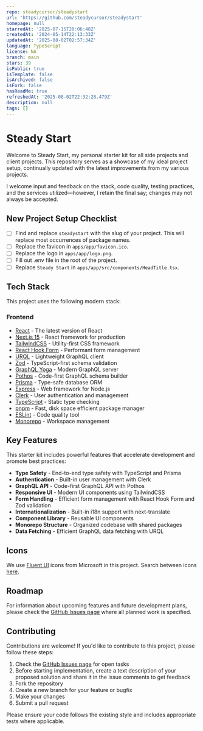 ```yaml
---
repo: steadycursor/steadystart
url: 'https://github.com/steadycursor/steadystart'
homepage: null
starredAt: '2025-07-15T20:06:48Z'
createdAt: '2024-05-14T22:13:33Z'
updatedAt: '2025-08-02T02:57:34Z'
language: TypeScript
license: NA
branch: main
stars: 39
isPublic: true
isTemplate: false
isArchived: false
isFork: false
hasReadMe: true
refreshedAt: '2025-08-02T22:32:28.479Z'
description: null
tags: []
---
```


# Steady Start

Welcome to Steady Start, my personal starter kit for all side projects and client projects. This repository serves as a showcase of my ideal project setup, continually updated with the latest improvements from my various projects.

I welcome input and feedback on the stack, code quality, testing practices, and the services utilized—however, I retain the final say; changes may not always be accepted.

## New Project Setup Checklist

- [ ] Find and replace `steadystart` with the slug of your project. This will replace most occurrences of package names.
- [ ] Replace the favicon in `apps/app/favicon.ico`.
- [ ] Replace the logo in `apps/app/logo.png`.
- [ ] Fill out .env file in the root of the project.
- [ ] Replace `Steady Start` in `apps/app/src/components/HeadTitle.tsx`.

## Tech Stack

This project uses the following modern stack:

### Frontend

- [React](https://react.dev) - The latest version of React
- [Next.js 15](https://nextjs.org) - React framework for production
- [TailwindCSS](https://tailwindcss.com) - Utility-first CSS framework
- [React Hook Form](https://react-hook-form.com) - Performant form management
- [URQL](https://formidable.com/open-source/urql/) - Lightweight GraphQL client
- [Zod](https://zod.dev) - TypeScript-first schema validation
- [GraphQL Yoga](https://the-guild.dev/graphql/yoga-server) - Modern GraphQL server
- [Pothos](https://pothos-graphql.dev) - Code-first GraphQL schema builder
- [Prisma](https://prisma.io) - Type-safe database ORM
- [Express](https://expressjs.com) - Web framework for Node.js
- [Clerk](https://clerk.com) - User authentication and management
- [TypeScript](https://www.typescriptlang.org/) - Static type checking
- [pnpm](https://pnpm.io/) - Fast, disk space efficient package manager
- [ESLint](https://eslint.org/) - Code quality tool
- [Monorepo](https://turbo.build/repo) - Workspace management

## Key Features

This starter kit includes powerful features that accelerate development and promote best practices:

- **Type Safety** - End-to-end type safety with TypeScript and Prisma
- **Authentication** - Built-in user management with Clerk
- **GraphQL API** - Code-first GraphQL API with Pothos
- **Responsive UI** - Modern UI components using TailwindCSS
- **Form Handling** - Efficient form management with React Hook Form and Zod validation
- **Internationalization** - Built-in i18n support with next-translate
- **Component Library** - Reusable UI components
- **Monorepo Structure** - Organized codebase with shared packages
- **Data Fetching** - Efficient GraphQL data fetching with URQL

## Icons

We use [Fluent UI](https://developer.microsoft.com/en-us/fluentui#/) icons from Microsoft in this project. Search between icons [here](https://icon-sets.iconify.design/fluent/).

## Roadmap

For information about upcoming features and future development plans, please check the [GitHub Issues page](https://github.com/steadycursor/steadystart/issues) where all planned work is specified.

## Contributing

Contributions are welcome! If you'd like to contribute to this project, please follow these steps:

1. Check the [GitHub Issues page](https://github.com/steadycursor/steadystart/issues) for open tasks
2. Before starting implementation, create a text description of your proposed solution and share it in the issue comments to get feedback
3. Fork the repository
4. Create a new branch for your feature or bugfix
5. Make your changes
6. Submit a pull request

Please ensure your code follows the existing style and includes appropriate tests where applicable.
